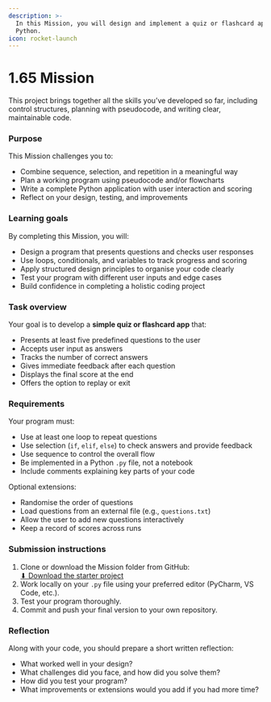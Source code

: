 ```yaml
---
description: >-
  In this Mission, you will design and implement a quiz or flashcard app using
  Python.
icon: rocket-launch
---
```


# 1.65 Mission

This project brings together all the skills you’ve developed so far, including control structures, planning with pseudocode, and writing clear, maintainable code.

### Purpose

This Mission challenges you to:

* Combine sequence, selection, and repetition in a meaningful way
* Plan a working program using pseudocode and/or flowcharts
* Write a complete Python application with user interaction and scoring
* Reflect on your design, testing, and improvements

### Learning goals

By completing this Mission, you will:

* Design a program that presents questions and checks user responses
* Use loops, conditionals, and variables to track progress and scoring
* Apply structured design principles to organise your code clearly
* Test your program with different user inputs and edge cases
* Build confidence in completing a holistic coding project

### Task overview

Your goal is to develop a **simple quiz or flashcard app** that:

* Presents at least five predefined questions to the user
* Accepts user input as answers
* Tracks the number of correct answers
* Gives immediate feedback after each question
* Displays the final score at the end
* Offers the option to replay or exit

### Requirements

Your program must:

* Use at least one loop to repeat questions
* Use selection (`if`, `elif`, `else`) to check answers and provide feedback
* Use sequence to control the overall flow
* Be implemented in a Python `.py` file, not a notebook
* Include comments explaining key parts of your code

Optional extensions:

* Randomise the order of questions
* Load questions from an external file (e.g., `questions.txt`)
* Allow the user to add new questions interactively
* Keep a record of scores across runs

### Submission instructions

1. Clone or download the Mission folder from GitHub:\
   [⬇ Download the starter project](https://github.com/Emanuel-School/160-control-structures/blob/main/165-mission.ipynb)
2. Work locally on your `.py` file using your preferred editor (PyCharm, VS Code, etc.).
3. Test your program thoroughly.
4. Commit and push your final version to your own repository.

### Reflection

Along with your code, you should prepare a short written reflection:

* What worked well in your design?
* What challenges did you face, and how did you solve them?
* How did you test your program?
* What improvements or extensions would you add if you had more time?

